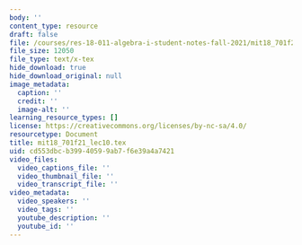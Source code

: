 ```yaml
---
body: ''
content_type: resource
draft: false
file: /courses/res-18-011-algebra-i-student-notes-fall-2021/mit18_701f21_lec10.tex
file_size: 12050
file_type: text/x-tex
hide_download: true
hide_download_original: null
image_metadata:
  caption: ''
  credit: ''
  image-alt: ''
learning_resource_types: []
license: https://creativecommons.org/licenses/by-nc-sa/4.0/
resourcetype: Document
title: mit18_701f21_lec10.tex
uid: cd553dbc-b399-4059-9ab7-f6e39a4a7421
video_files:
  video_captions_file: ''
  video_thumbnail_file: ''
  video_transcript_file: ''
video_metadata:
  video_speakers: ''
  video_tags: ''
  youtube_description: ''
  youtube_id: ''
---
```


